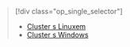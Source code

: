 > [!div class="op_single_selector"]
> * [Cluster s Linuxem](../articles/hdinsight/hdinsight-hbase-tutorial-get-started-linux.md)
> * [Cluster s Windows](../articles/hdinsight/hdinsight-hbase-tutorial-get-started.md)
> 
> 



<!--HONumber=Nov16_HO2-->


